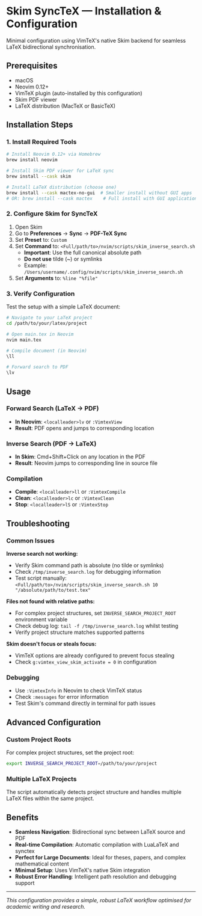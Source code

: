 # Skim SyncTeX — Installation & Configuration

Minimal configuration using VimTeX's native Skim backend for seamless LaTeX bidirectional synchronisation.

## Prerequisites
- macOS
- Neovim 0.12+
- VimTeX plugin (auto-installed by this configuration)
- Skim PDF viewer
- LaTeX distribution (MacTeX or BasicTeX)

## Installation Steps

### 1. Install Required Tools
```bash
# Install Neovim 0.12+ via Homebrew
brew install neovim

# Install Skim PDF viewer for LaTeX sync
brew install --cask skim

# Install LaTeX distribution (choose one)
brew install --cask mactex-no-gui  # Smaller install without GUI apps
# OR: brew install --cask mactex    # Full install with GUI applications
```

### 2. Configure Skim for SyncTeX
1. Open Skim
2. Go to **Preferences** → **Sync** → **PDF-TeX Sync**
3. Set **Preset** to: `Custom`
4. Set **Command** to: `<Full/path/to>/nvim/scripts/skim_inverse_search.sh`
   - **Important**: Use the full canonical absolute path
   - **Do not use** tilde (~) or symlinks
   - Example: `/Users/username/.config/nvim/scripts/skim_inverse_search.sh`
5. Set **Arguments** to: `%line "%file"`

### 3. Verify Configuration
Test the setup with a simple LaTeX document:
```bash
# Navigate to your LaTeX project
cd /path/to/your/latex/project

# Open main.tex in Neovim
nvim main.tex

# Compile document (in Neovim)
\ll

# Forward search to PDF
\lv
```

## Usage

### Forward Search (LaTeX → PDF)
- **In Neovim**: `<localleader>lv` or `:VimtexView`
- **Result**: PDF opens and jumps to corresponding location

### Inverse Search (PDF → LaTeX)
- **In Skim**: Cmd+Shift+Click on any location in the PDF
- **Result**: Neovim jumps to corresponding line in source file

### Compilation
- **Compile**: `<localleader>ll` or `:VimtexCompile`
- **Clean**: `<localleader>lc` or `:VimtexClean`
- **Stop**: `<localleader>lS` or `:VimtexStop`

## Troubleshooting

### Common Issues

**Inverse search not working:**
- Verify Skim command path is absolute (no tilde or symlinks)
- Check `/tmp/inverse_search.log` for debugging information
- Test script manually: `<Full/path/to>/nvim/scripts/skim_inverse_search.sh 10 "/absolute/path/to/test.tex"`

**Files not found with relative paths:**
- For complex project structures, set `INVERSE_SEARCH_PROJECT_ROOT` environment variable
- Check debug log: `tail -f /tmp/inverse_search.log` whilst testing
- Verify project structure matches supported patterns

**Skim doesn't focus or steals focus:**
- VimTeX options are already configured to prevent focus stealing
- Check `g:vimtex_view_skim_activate = 0` in configuration

### Debugging
- Use `:VimtexInfo` in Neovim to check VimTeX status
- Check `:messages` for error information
- Test Skim's command directly in terminal for path issues

## Advanced Configuration

### Custom Project Roots
For complex project structures, set the project root:
```bash
export INVERSE_SEARCH_PROJECT_ROOT=/path/to/your/project
```

### Multiple LaTeX Projects
The script automatically detects project structure and handles multiple LaTeX files within the same project.

## Benefits

- **Seamless Navigation**: Bidirectional sync between LaTeX source and PDF
- **Real-time Compilation**: Automatic compilation with LuaLaTeX and synctex
- **Perfect for Large Documents**: Ideal for theses, papers, and complex mathematical content
- **Minimal Setup**: Uses VimTeX's native Skim integration
- **Robust Error Handling**: Intelligent path resolution and debugging support

---

*This configuration provides a simple, robust LaTeX workflow optimised for academic writing and research.*

